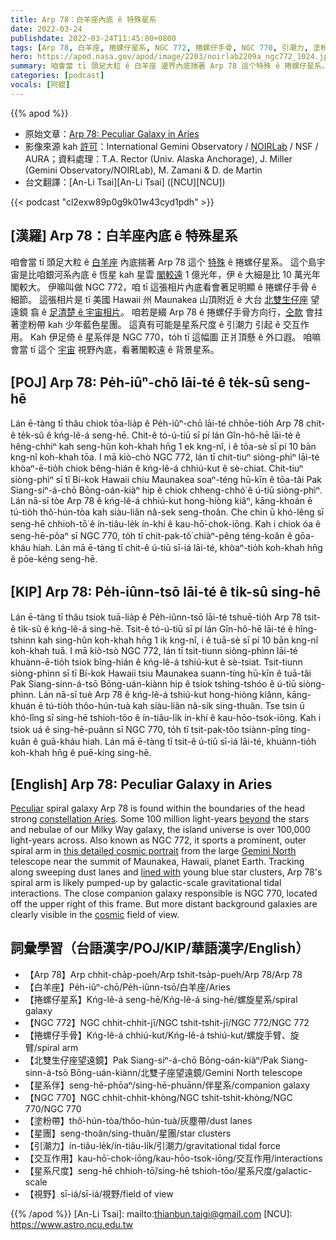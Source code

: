 ```yaml
---
title: Arp 78：白羊座內底 ê 特殊星系
date: 2022-03-24
publishdate: 2022-03-24T11:45:00+0800
tags: [Arp 78, 白羊座, 捲螺仔星系, NGC 772, 捲螺仔手骨, NGC 770, 引潮力, 塗粉帶, 星團, 交互作用, 星系尺度, 視野]
hero: https://apod.nasa.gov/apod/image/2203/noirlab2209a_ngc772_1024.jpg
summary: 咱會當 tī 頭足大粒 ê 白羊座 邊界內底揣著 Arp 78 這个特殊 ê 捲螺仔星系。
categories: [podcast]
vocals: [阿錕]
---
```


{{% apod %}}

- 原始文章：[Arp 78: Peculiar Galaxy in Aries](https://apod.nasa.gov/apod/ap220324.html)
- 影像來源 kah [許可](https://creativecommons.org/licenses/by/4.0/)：International Gemini Observatory / [NOIRLab](https://noirlab.edu/public/) / NSF / AURA；資料處理：T.A. Rector (Univ. Alaska Anchorage), J. Miller (Gemini Observatory/NOIRLab), M. Zamani & D. de Martin
- 台文翻譯：[An-Li Tsai][An-Li Tsai] ([NCU][NCU])

{{< podcast "cl2exw89p0g9k01w43cyd1pdh" >}}

## [漢羅] Arp 78：白羊座內底 ê 特殊星系
咱會當 tī 頭足大粒 ê [白羊座][constellation Aries] 內底揣著 Arp 78 這个 [特殊][Peculiar] ê 捲螺仔星系。
這个島宇宙是比咱銀河系內底 ê 恆星 kah 星雲 [閣較遠][beyond] 1 億光年，伊 ê 大細是比 10 萬光年閣較大。
伊嘛叫做 NGC 772，咱 tī 這張相片內底看會著足明顯 ê 捲螺仔手骨 ê 細節。
這張相片是 tī 美國 Hawaii 州 Maunakea 山頂附近 ê 大台 [北雙生仔座][Gemini North] 望遠鏡 翕 ê [足清楚 ê 宇宙相片][this detailed cosmic portrait]。
咱若是綴 Arp 78 ê 捲螺仔手骨方向行，[仝款][lined with] 會拄著塗粉帶 kah 少年藍色星團。
這真有可能是星系尺度 ê 引潮力 引起 ê 交互作用。
Kah 伊足倚 ê 星系伴是 NGC 770，to̍h tī 這幅圖 正爿頂懸 ê 外口遐。
咱嘛會當 tī 這个 [宇宙][cosmic] 視野內底，看著閣較遠 ê 背景星系。


## [POJ] Arp 78: Pe̍h-iûⁿ-chō lāi-té ê te̍k-sû seng-hē
Lán ē-tàng tī thâu chiok tōa-lia̍p ê Pe̍h-iûⁿ-chō lāi-té chhōe-tio̍h Arp 78 chit-ê te̍k-sû ê kńg-lê-á seng-hē.
Chit-ê tó-ú-tiū sī pí lán Gîn-hô-hē lāi-té ê hêng-chhiⁿ kah seng-hûn koh-khah hn̄g 1 ek kng-nî, i ê tōa-sè sī pí 10 bān kng-nî koh-khah tōa.
I mā kiò-chò NGC 772, lán tī chit-tiuⁿ siòng-phìⁿ lāi-té khòaⁿ-ē-tio̍h chiok bêng-hián ê kńg-lê-á chhiú-kut ê sè-chiat.
Chit-tiuⁿ siòng-phìⁿ sī tī Bí-kok Hawaii chiu Maunakea soaⁿ-téng hū-kīn ê tōa-tâi Pak Siang-siⁿ-á-chō Bōng-oán-kiàⁿ hip ê chiok chheng-chhó͘ ê ú-tiū siòng-phìⁿ.
Lán nā-sī tòe Arp 78 ê kńg-lê-á chhiú-kut hong-hiòng kiâⁿ, kāng-khoán ē tú-tio̍h thô͘-hún-tòa kah siàu-liân nâ-sek seng-thoân.
Che chin ū khó-lêng sī seng-hē chhioh-tō͘ ê ín-tiâu-le̍k ín-khí ê kau-hō͘-chok-iōng.
Kah i chiok óa ê seng-hē-pôaⁿ sī NGC 770, to̍h tī chit-pak-tô͘ chiàⁿ-pêng téng-koân ê gōa-kháu hiah.
Lán mā ē-tàng tī chit-ê ú-tiū sī-iá lāi-té, khòaⁿ-tio̍h koh-khah hn̄g ê pōe-kéng seng-hē.

## [KIP] Arp 78: Pe̍h-iûnn-tsō lāi-té ê ti̍k-sû sing-hē
Lán ē-tàng tī thâu tsiok tuā-lia̍p ê Pe̍h-iûnn-tsō lāi-té tshuē-tio̍h Arp 78 tsit-ê ti̍k-sû ê kńg-lê-á sing-hē.
Tsit-ê tó-ú-tiū sī pí lán Gîn-hô-hē lāi-té ê hîng-tshinn kah sing-hûn koh-khah hn̄g 1 ik kng-nî, i ê tuā-sè sī pí 10 bān kng-nî koh-khah tuā.
I mā kiò-tsò NGC 772, lán tī tsit-tiunn siòng-phìnn lāi-té khuànn-ē-tio̍h tsiok bîng-hián ê kńg-lê-á tshiú-kut ê sè-tsiat.
Tsit-tiunn siòng-phìnn sī tī Bí-kok Hawaii tsiu Maunakea suann-tíng hū-kīn ê tuā-tâi Pak Siang-sinn-á-tsō Bōng-uán-kiànn hip ê tsiok tshing-tshóo ê ú-tiū siòng-phìnn.
Lán nā-sī tuè Arp 78 ê kńg-lê-á tshiú-kut hong-hiòng kiânn, kāng-khuán ē tú-tio̍h thôo-hún-tuà kah siàu-liân nâ-sik sing-thuân.
Tse tsin ū khó-lîng sī sing-hē tshioh-tōo ê ín-tiâu-li̍k ín-khí ê kau-hōo-tsok-iōng.
Kah i tsiok uá ê sing-hē-puânn sī NGC 770, to̍h tī tsit-pak-tôo tsiànn-pîng tíng-kuân ê guā-kháu hiah.
Lán mā ē-tàng tī tsit-ê ú-tiū sī-iá lāi-té, khuànn-tio̍h koh-khah hn̄g ê puē-kíng sing-hē.

## [English] Arp 78: Peculiar Galaxy in Aries
[Peculiar][Peculiar] spiral galaxy Arp 78 is found within the boundaries of the head strong [constellation Aries][constellation Aries].
Some 100 million light-years [beyond][beyond] the stars and nebulae of our Milky Way galaxy, the island universe is over 100,000 light-years across.
Also known as NGC 772, it sports a prominent, outer spiral arm in [this detailed cosmic portrait][this detailed cosmic portrait] from the large [Gemini North][Gemini North] telescope near the summit of Maunakea, Hawaii, planet Earth.
Tracking along sweeping dust lanes and [lined with][lined with] young blue star clusters, Arp 78's spiral arm is likely pumped-up by galactic-scale gravitational tidal interactions. The close companion galaxy responsible is NGC 770, located off the upper right of this frame.
But more distant background galaxies are clearly visible in the [cosmic][cosmic] field of view.

## 詞彙學習（台語漢字/POJ/KIP/華語漢字/English）
- 【Arp 78】Arp chhit-cha̍p-poeh/Arp tshit-tsa̍p-pueh/Arp 78/Arp 78
- 【白羊座】Pe̍h-iûⁿ-chō/Pe̍h-iûnn-tsō/白羊座/Aries
- 【捲螺仔星系】Kńg-lê-á seng-hē/Kńg-lê-á sing-hē/螺旋星系/spiral galaxy
- 【NGC 772】NGC chhit-chhit-jī/NGC tshit-tshit-jī/NGC 772/NGC 772
- 【捲螺仔手骨】Kńg-lê-á chhiú-kut/Kńg-lê-á tshiú-kut/螺旋手臂、旋臂/spiral arm
- 【北雙生仔座望遠鏡】Pak Siang-siⁿ-á-chō Bōng-oán-kiàⁿ/Pak Siang-sinn-á-tsō Bōng-uán-kiànn/北雙子座望遠鏡/Gemini North telescope
- 【星系伴】seng-hē-phōaⁿ/sing-hē-phuānn/伴星系/companion galaxy
- 【NGC 770】NGC chhit-chhit-khòng/NGC tshit-tshit-khòng/NGC 770/NGC 770
- 【塗粉帶】thô͘-hún-tòa/thôo-hún-tuà/灰塵帶/dust lanes
- 【星團】seng-thoân/sing-thuân/星團/star clusters
- 【引潮力】ín-tiâu-le̍k/ín-tiâu-li̍k/引潮力/gravitational tidal force
- 【交互作用】kau-hō͘-chok-iōng/kau-hōo-tsok-iōng/交互作用/interactions
- 【星系尺度】seng-hē chhioh-tō͘/sing-hē tshioh-tōo/星系尺度/galactic-scale
- 【視野】sī-iá/sī-iá/視野/field of view

{{% /apod %}}
[An-Li Tsai]: mailto:thianbun.taigi@gmail.com
[NCU]: https://www.astro.ncu.edu.tw

[copyright]: https://apod.nasa.gov/apod/fap/lib/about_apod.html#srapply

[Peculiar]:http://ned.ipac.caltech.edu/level5/Arp/frames.html
[constellation Aries]:http://hawastsoc.org/deepsky/ari/index.html
[beyond]:https://apod.nasa.gov/apod/ap070712.html
[this detailed cosmic portrait]:https://noirlab.edu/public/news/noirlab2209/
[Gemini North]:https://apod.nasa.gov/apod/ap161015.html
[lined with]:http://arxiv.org/abs/0810.1748
[cosmic]:https://www.nasa.gov/image-feature/goddard/2019/hubble-spots-a-curious-spiral
